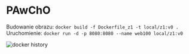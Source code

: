 # PAwChO
Budowanie obrazu:
`docker build -f Dockerfile_z1 -t local/z1:v0 .`
Uruchomienie:
`docker run -d -p 8080:8080 --name web100 local/z1:v0`

![docker history](https://i.imgur.com/mQOBcow.png)

